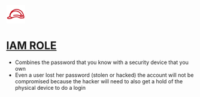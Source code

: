 <p align="left">
  <img src="Role.png" width="50" height="50">

# [IAM ROLE](https://boto3.amazonaws.com/v1/documentation/api/latest/reference/services/iam.html?highlight=role#IAM.Role)

- Combines the password that you know with a security device that you own
- Even a user lost her password (stolen or hacked) the account will not be compromised because the hacker will need to also get a hold of the physical device to do a login
